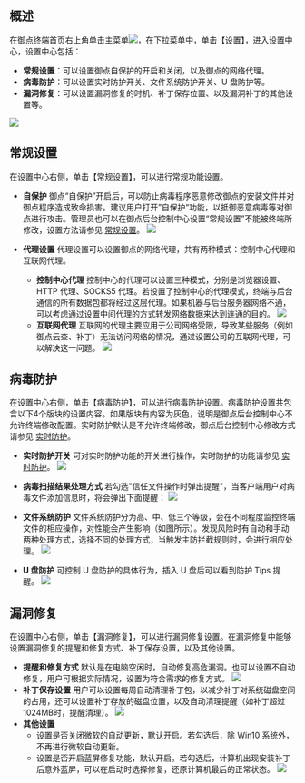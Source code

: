## 概述
在御点终端首页右上角单击主菜单<img src="https://main.qcloudimg.com/raw/6d0a55b03b29f0713a3a2fe0625a63dd.png" style="margin:0;">，在下拉菜单中，单击【设置】，进入设置中心，设置中心包括：
- **常规设置**：可以设置御点自保护的开启和关闭，以及御点的网络代理。
- **病毒防护**：可以设置实时防护开关、文件系统防护开关、U 盘防护等。
- **漏洞修复**：可以设置漏洞修复的时机、补丁保存位置、以及漏洞补丁的其他设置等。

![](https://main.qcloudimg.com/raw/df04c147b81aee06c0f558145ba850bb.png)
## 常规设置

在设置中心右侧，单击【常规设置】，可以进行常规功能设置。
- **自保护**
御点“自保护”开启后，可以防止病毒程序恶意修改御点的安装文件并对御点程序造成致命损害。建议用户打开”自保护“功能，以抵御恶意病毒等对御点进行攻击。管理员也可以在御点后台控制中心设置“常规设置”不能被终端所修改，设置方法请参见 [常规设置](https://cloud.tencent.com/document/product/1009/40169)。
![](https://main.qcloudimg.com/raw/72b6aae918d0ce61198fad51aaf77295.png)

- **代理设置**
代理设置可以设置御点的网络代理，共有两种模式：控制中心代理和互联网代理。
	- **控制中心代理**
	控制中心的代理可以设置三种模式，分别是浏览器设置、HTTP 代理、SOCKS5 代理。若设置了控制中心的代理模式，终端与后台通信的所有数据包都将经过这层代理。如果机器与后台服务器网络不通，可以考虑通过设置中间代理的方式转发网络数据来达到连通的目的。
![](https://main.qcloudimg.com/raw/bbc0b8b8d4474bc6cbebe4428ce232db.png)
	- **互联网代理**
互联网的代理主要应用于公司网络受限，导致某些服务（例如御点云查、补丁）无法访问网络的情况，通过设置公司的互联网代理，可以解决这一问题。
![](https://main.qcloudimg.com/raw/0c7332ac0c3a67109c49ae71d6453d82.png)

## 病毒防护
在设置中心右侧，单击【病毒防护】，可以进行病毒防护设置。病毒防护设置共包含以下4个版块的设置内容。如果版块有内容为灰色，说明是御点后台控制中心不允许终端修改配置。实时防护默认是不允许终端修改，御点后台控制中心修改方式请参见 [实时防护](https://cloud.tencent.com/document/product/1009/40171)。
- **实时防护开关**
可对实时防护功能的开关进行操作，实时防护的功能请参见 [实时防护](https://cloud.tencent.com/document/product/1009/40171)。
![](https://main.qcloudimg.com/raw/3562078fd0ff5114247b5d4b35f7aa42.png)
- **病毒扫描结果处理方式**
若勾选"信任文件操作时弹出提醒"，当客户端用户对病毒文件添加信息时，将会弹出下面提醒：
![](https://main.qcloudimg.com/raw/0f9381268340780b5429a1a7cf82ce3d.png)

- **文件系统防护**
文件系统防护分为高、中、低三个等级，会在不同程度监控终端文件的相应操作，对性能会产生影响（如图所示）。发现风险时有自动和手动两种处理方式，选择不同的处理方式，当触发主防拦截规则时，会进行相应处理。
![](https://main.qcloudimg.com/raw/365a955e9ea3c194f10497a626fe48b5.png)
- **U 盘防护**
可控制 U 盘防护的具体行为，插入 U 盘后可以看到防护 Tips 提醒。
![](https://main.qcloudimg.com/raw/179144becbfec1b86e446806322bb167.png)

## 漏洞修复
在设置中心右侧，单击【漏洞修复】，可以进行漏洞修复设置。在漏洞修复中能够设置漏洞修复的提醒和修复方式、补丁保存设置，以及其他设置。
- **提醒和修复方式**
默认是在电脑空闲时，自动修复高危漏洞。也可以设置不自动修复，用户可根据实际情况，设置为符合需求的修复方式。
![](https://main.qcloudimg.com/raw/d261889673be9d51e50d3204e86a3d9e.png)
- **补丁保存设置**
用户可以设置每周自动清理补丁包，以减少补丁对系统磁盘空间的占用，还可以设置补丁存放的磁盘位置，以及自动清理提醒（如补丁超过1024MB时，提醒清理）。
![](https://main.qcloudimg.com/raw/b3d9737a63bb5c6c4e6c4d6eb7f3b0c6.png)
- **其他设置**
	- 设置是否关闭微软的自动更新，默认开启。若勾选后，除 Win10 系统外，不再进行微软自动更新。
	- 设置是否开启蓝屏修复功能，默认开启。若勾选后，计算机出现安装补丁后意外蓝屏，可以在启动时选择修复，还原计算机最后的正常状态。
![](https://main.qcloudimg.com/raw/ed74c0ebb681928b5ea08e78b7d3ff98.png)
